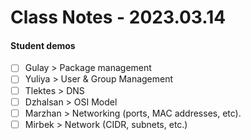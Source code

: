 # Class Notes - 2023.03.14

#### Student demos 
- [ ] Gulay > Package management
- [ ] Yuliya > User & Group Management
- [ ] Tlektes > DNS
- [ ] Dzhalsan > OSI Model
- [ ] Marzhan > Networking (ports, MAC addresses, etc).
- [ ] Mirbek > Network (CIDR, subnets, etc.)
